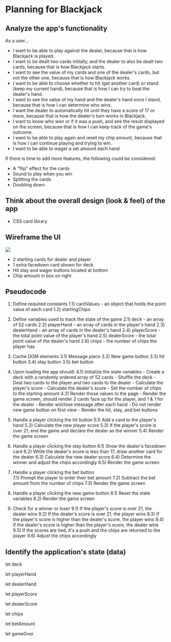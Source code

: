 # Planning for Blackjack

## Analyze the app's functionality

As a user...

- I want to be able to play against the dealer, because that is how Blackjack is played.
- I want to be dealt two cards initially, and the dealer to also be dealt two cards, because that is how Blackjack starts.
- I want to see the value of my cards and one of the dealer's cards, but not the other one, because that is how Blackjack works.
- I want to be able to choose whether to hit (get another card) or stand (keep my current hand), because that is how I can try to beat the dealer's hand.
- I want to see the value of my hand and the dealer's hand once I stand, because that is how I can determine who wins.
- I want the dealer to automatically hit until they have a score of 17 or more, because that is how the dealer's turn works in Blackjack.
- I want to know who won or if it was a push, and see the result displayed on the screen, because that is how I can keep track of the game's outcome.
- I want to be able to play again and reset my chip amount, because that is how I can continue playing and trying to win.
- I want to be able to wager a set amount each hand

If there is time to add more features, the following could be considered:

- A "flip" effect for the cards
- Sound to play when you win
- Splitting the cards
- Doubling down


## Think about the overall design (look & feel) of the app

- CSS card library

## Wireframe the UI

<img src="Blackjack_wireframe.png"/>

- 2 starting cards for dealer and player
- 1 extra facedown card shown for deck
- Hit stay and wager buttons located at bottom
- Chip amount in box on right

## Pseudocode

1) Define required constants
    1.1) cardValues - an object that holds the point value of each card
    1.2) startingChips 

2) Define variables used to track the state of the game
    2.1) deck - an array of 52 cards
    2.2) playerHand - an array of cards in the player's hand
    2.3) dealerHand - an array of cards in the dealer's hand
    2.4) playerScore - the total point value of the player's hand
    2.5) dealerScore - the total point value of the dealer's hand
    2.6) chips - the number of chips the player has

3) Cache DOM elements
    3.1) Message place
    3.2) New game button
    3.3) hit button
    3.4) stay button
    3.5) bet button


4) Upon loading the app should:
    4.1) Initialize the state variables
        - Create a deck with a randomly ordered array of 52 cards
        - Shuffle the deck
        - Deal two cards to the player and two cards to the dealer
        - Calculate the player's score
        - Calculate the dealer's score
        - Set the number of chips to the starting amount
    4.2) Render those values to the page
        - Render the game screen, should render 2 cards face up for the player, and 1 & 1 for the dealer
        - Render  win/lose message after each hand
        - Do not render new game button on first view
        - Render the hit, stay, and bet buttons

 5) Handle a player clicking the hit button
    5.1) Add a card to the player's hand
    5.2) Calculate the new player score
    5.3) If the player's score is over 21, end the game and declare the dealer as the winner
    5.4) Render the game screen

6) Handle a player clicking the stay button
    6.1) Show the dealer's facedown card
    6.2) While the dealer's score is less than 17, draw another card for the dealer
    6.3) Calculate the new dealer score
    6.4) Determine the winner and adjust the chips accordingly
    6.5) Render the game screen

7) Handle a player clicking the bet button      
    7.1) Prompt the player to enter their bet amount
    7.2) Subtract the bet amount from the number of chips
    7.3) Render the game screen


 8) Handle a player clicking the new game button
    8.1) Reset the state variables
    8.2) Render the game screen

9) Check for a winner or loser
    9.1) If the player's score is over 21, the dealer wins
    9.2) If the dealer's score is over 21, the player wins
    9.3) If the player's score is higher than the dealer's score, the player wins
    9.4) If the dealer's score is higher than the player's score, the dealer wins
    9.5) If the scores are tied, it's a push and the chips are returned to the player
    9.6) Adjust the chips accordingly

## Identify the application's state (data)

let deck

let playerHand

let dealerHand

let playerScore

let dealerScore

let chips

let betAmount

let gameOver


